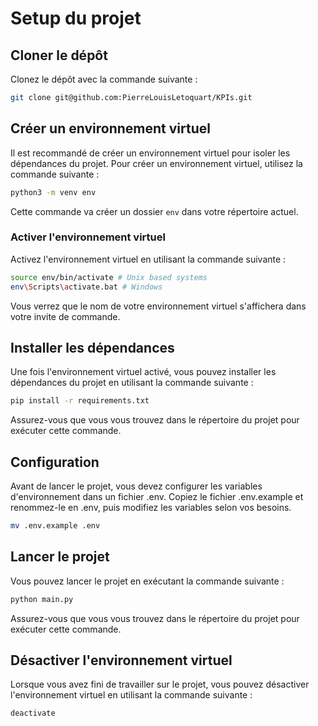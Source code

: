 # Setup du projet

## Cloner le dépôt

Clonez le dépôt avec la commande suivante :

```sh
git clone git@github.com:PierreLouisLetoquart/KPIs.git
```

## Créer un environnement virtuel

Il est recommandé de créer un environnement virtuel pour isoler les dépendances du projet. Pour créer un environnement virtuel, utilisez la commande suivante :

```sh
python3 -m venv env
```

Cette commande va créer un dossier `env` dans votre répertoire actuel.

### Activer l'environnement virtuel

Activez l'environnement virtuel en utilisant la commande suivante :

```sh
source env/bin/activate # Unix based systems
env\Scripts\activate.bat # Windows
```

Vous verrez que le nom de votre environnement virtuel s'affichera dans votre invite de commande.

## Installer les dépendances

Une fois l'environnement virtuel activé, vous pouvez installer les dépendances du projet en utilisant la commande suivante :

```sh
pip install -r requirements.txt
```

Assurez-vous que vous vous trouvez dans le répertoire du projet pour exécuter cette commande.

## Configuration

Avant de lancer le projet, vous devez configurer les variables d'environnement dans un fichier .env. Copiez le fichier .env.example et renommez-le en .env, puis modifiez les variables selon vos besoins.

```sh
mv .env.example .env
```

## Lancer le projet

Vous pouvez lancer le projet en exécutant la commande suivante :

```sh
python main.py
```

Assurez-vous que vous vous trouvez dans le répertoire du projet pour exécuter cette commande.

## Désactiver l'environnement virtuel

Lorsque vous avez fini de travailler sur le projet, vous pouvez désactiver l'environnement virtuel en utilisant la commande suivante :

```sh
deactivate
```
